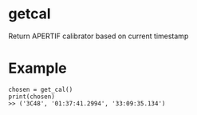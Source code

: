 # getcal
Return APERTIF calibrator based on current timestamp

# Example
```
chosen = get_cal()
print(chosen)
>> ('3C48', '01:37:41.2994', '33:09:35.134')
```
